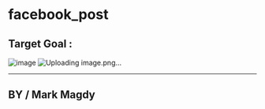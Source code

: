 # facebook_post
## Target Goal :
![image](https://github.com/MarkMagdyShawky/facebook_post/assets/106816564/23374e58-d775-4af8-91ce-2a6079ee0d6c)
![Uploading image.png…]()


--------------------------
## BY / Mark Magdy
